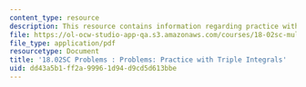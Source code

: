 ```yaml
---
content_type: resource
description: This resource contains information regarding practice with triple integrals.
file: https://ol-ocw-studio-app-qa.s3.amazonaws.com/courses/18-02sc-multivariable-calculus-fall-2010/dd43a5b1ff2a99961d94d9cd5d613bbe_MIT18_02SC_pb_75_quest.pdf
file_type: application/pdf
resourcetype: Document
title: '18.02SC Problems : Problems: Practice with Triple Integrals'
uid: dd43a5b1-ff2a-9996-1d94-d9cd5d613bbe
---
```


